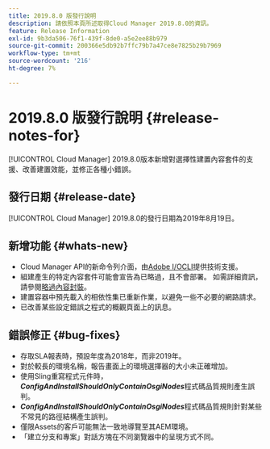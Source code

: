 ```yaml
---
title: 2019.8.0 版發行說明
description: 請依照本頁所述取得Cloud Manager 2019.8.0的資訊。
feature: Release Information
exl-id: 9b3da506-76f1-439f-8de0-a5e2ee88b979
source-git-commit: 200366e5db92b7ffc79b7a47ce8e7825b29b7969
workflow-type: tm+mt
source-wordcount: '216'
ht-degree: 7%

---
```


# 2019.8.0 版發行說明 {#release-notes-for}

[!UICONTROL Cloud Manager] 2019.8.0版本新增對選擇性建置內容套件的支援、改善建置效能，並修正各種小錯誤。

## 發行日期 {#release-date}

[!UICONTROL Cloud Manager] 2019.8.0的發行日期為2019年8月19日。

## 新增功能 {#whats-new}

* Cloud Manager API的新命令列介面，由[Adobe I/OCLI](https://github.com/adobe/aio-cli-plugin-cloudmanager)提供技術支援。
* 組建產生的特定內容套件可能會宣告為已略過，且不會部署。 如需詳細資訊，請參閱[略過內容封裝](/help/getting-started/project-setup.md#skipping-content-packages)。
* 建置容器中預先載入的相依性集已重新作業，以避免一些不必要的網路請求。
* 已改善某些設定錯誤之程式的概觀頁面上的訊息。

## 錯誤修正 {#bug-fixes}

* 存取SLA報表時，預設年度為2018年，而非2019年。
* 對於較長的環境名稱，報告畫面上的環境選擇器的大小未正確增加。
* 使用Sling重寫程式元件時，***ConfigAndInstallShouldOnlyContainOsgiNodes***&#x200B;程式碼品質規則產生誤判。
* ***ConfigAndInstallShouldOnlyContainOsgiNodes***&#x200B;程式碼品質規則針對某些不常見的路徑結構產生誤判。
* 僅限Assets的客戶可能無法一致地導覽至其AEM環境。
* 「建立分支和專案」對話方塊在不同瀏覽器中的呈現方式不同。

